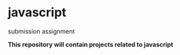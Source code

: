 # javascript
submission assignment
<p><b>This repository will contain projects related to javascript</b></p>
